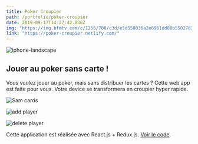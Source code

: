 ```yaml
---
title: Poker Croupier
path: /portfolio/poker-croupier
date: 2019-09-17T14:27:42.836Z
img: "https://img.bfmtv.com/c/1256/708/c3d/e5d550036a2e6961dd80b55027830.jpg"
link: "https://poker-croupier.netlify.com/"
---
```


![iphone-landscape](/img/wepb_1078/capture-du-2019-09-21-16-33-21.webp "iphone-landscape")

## Jouer au poker sans carte !

Vous voulez jouer au poker, mais sans distribuer les cartes ? Cette web app est faite pour vous. Votre device se transformera en croupier hyper rapide.

![Sam cards](/img/wepb_1078/capture-du-2019-09-21-16-34-02.webp "Sam cards")

![add player](/img/wepb_1078/capture-du-2019-09-21-16-36-18.webp "add player")

![delete player](/img/wepb_1078/capture-du-2019-09-21-17-02-00.webp "delete player")

Cette application est réalisée avec React.js + Redux.js. [Voir le code](https://github.com/lydstyl/190917-poker-croupier).
